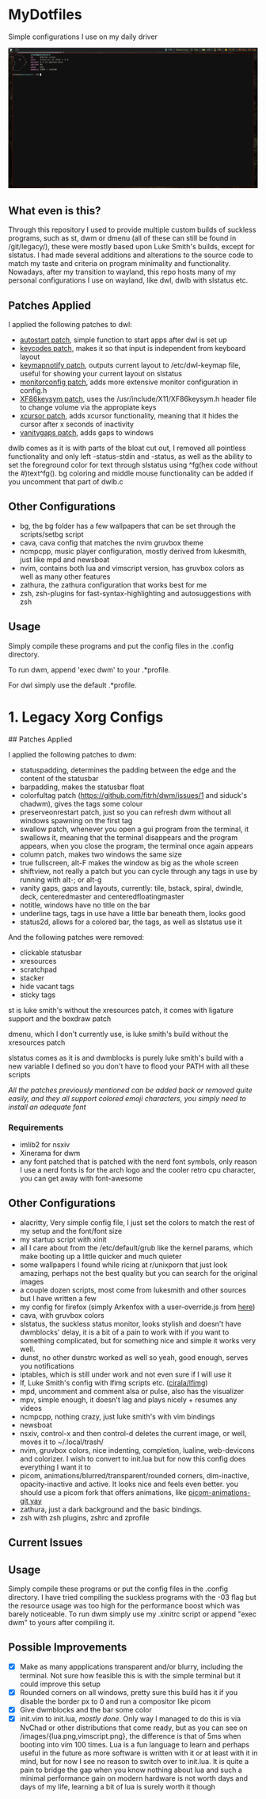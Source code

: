 # MyDotfiles
Simple configurations I use on my daily driver

![image1](images/wayland.jpg)

## What even is this?

Through this repository I used to provide multiple custom builds of suckless programs, such as st, dwm or dmenu (all of these can still be found in /git/legacy/), these were mostly based upon Luke Smith's builds, except for slstatus. I had made several additions and alterations to the source code to match my taste and criteria on program minimality and functionality. Nowadays, after my transition to wayland, this repo hosts many of my personal configurations I use on wayland, like dwl, dwlb with slstatus etc.

## Patches Applied

I applied the following patches to dwl:

- [autostart patch](https://github.com/djpohly/dwl/wiki/autostart), simple function to start apps after dwl is set up
- [keycodes patch](https://github.com/djpohly/dwl/wiki/keycodes), makes it so that input is independent from keyboard layout
- [keymapnotify patch](https://github.com/djpohly/dwl/wiki/keymapnotify), outputs current layout to /etc/dwl-keymap file, useful for showing your current layout on slstatus
- [monitorconfig patch](https://github.com/djpohly/dwl/wiki/monitorconfig), adds more extensive monitor configuration in config.h
- [XF86keysym patch](https://github.com/djpohly/dwl/wiki/XF86keysym), uses the /usr/include/X11/XF86keysym.h header file to change volume via the appropiate keys
- [xcursor patch](https://github.com/djpohly/dwl/wiki/xcursor), adds xcursor functionality, meaning that it hides the cursor after x seconds of inactivity
- [vanitygaps patch](https://github.com/djpohly/dwl/wiki/vanitygaps), adds gaps to windows

dwlb comes as it is with parts of the bloat cut out, I removed all pointless functionality and only left -status-stdin and -status, as well as the ability to set the foreground color for text through slstatus using ^fg(hex code without the #)text^fg(). bg coloring and middle mouse functionality can be added if you uncomment that part of dwlb.c

## Other Configurations

- bg, the bg folder has a few wallpapers that can be set through the scripts/setbg script
- cava, cava config that matches the nvim gruvbox theme
- ncmpcpp, music player configuration, mostly derived from lukesmith, just like mpd and newsboat
- nvim, contains both lua and vimscript version, has gruvbox colors as well as many other features
- zathura, the zathura configuration that works best for me
- zsh, zsh-plugins for fast-syntax-highlighting and autosuggestions with zsh

## Usage

Simply compile these programs and put the config files in the .config directory.

To run dwm, append 'exec dwm' to your .\*profile.

For dwl simply use the default .\*profile.

# 1. Legacy Xorg Configs
<detail>
## Patches Applied

I applied the following patches to dwm:

- statuspadding, determines the padding between the edge and the content of the statusbar
- barpadding, makes the statusbar float
- colorfultag patch (https://github.com/fitrh/dwm/issues/1 and siduck's chadwm), gives the tags some colour
- preserveonrestart patch, just so you can refresh dwm without all windows spawning on the first tag
- swallow patch, whenever you open a gui program from the terminal, it swallows it, meaning that the terminal disappears and the program appears, when you close the program, the terminal once again appears
- column patch, makes two windows the same size
- true fullscreen, alt-F makes the window as big as the whole screen
- shiftview, not really a patch but you can cycle through any tags in use by running with alt-; or alt-g
- vanity gaps, gaps and layouts, currently: tile, bstack, spiral, dwindle, deck, centeredmaster and centeredfloatingmaster
- notitle, windows have no title on the bar
- underline tags, tags in use have a little bar beneath them, looks good
- status2d, allows for a colored bar, the tags, as well as slstatus use it

And the following patches were removed:

- clickable statusbar
- xresources
- scratchpad
- stacker
- hide vacant tags
- sticky tags

st is luke smith's without the xresources patch, it comes with ligature support and the boxdraw patch

dmenu, which I don't currently use, is luke smith's build without the xresources patch

slstatus comes as it is and dwmblocks is purely luke smith's build with a new variable I defined so you don't have to flood your PATH with all these scripts

*All the patches previously mentioned can be added back or removed quite easily, and they all support colored emoji characters, you simply need to install an adequate font*

### Requirements

- imlib2 for nsxiv
- Xinerama for dwm
- any font patched that is patched with the nerd font symbols, only reason I use a nerd fonts is for the arch logo and the cooler retro cpu character, you can get away with font-awesome

## Other Configurations

- alacritty, Very simple config file, I just set the colors to match the rest of my setup and the font/font size
- my startup script with xinit
- all I care about from the /etc/default/grub like the kernel params, which make booting up a little quicker and much quieter
- some wallpapers I found while ricing at r/unixporn that just look amazing, perhaps not the best quality but you can search for the original images
- a couple dozen scripts, most come from lukesmith and other sources but I have written a few
- my config for firefox (simply Arkenfox with a user-override.js from [here](https://www.youtube.com/watch?v=GVOcElOPs8E))
- cava, with gruvbox colors
- slstatus, the suckless status monitor, looks stylish and doesn't have dwmblocks' delay, it is a bit of a pain to work with if you want to something complicated, but for something nice and simple it works very well.
- dunst, no other dunstrc worked as well so yeah, good enough, serves you notifications
- iptables, which is still under work and not even sure if I will use it
- lf, Luke Smith's config with lfimg scripts etc. ([cirala/lfimg](https://github.com/cirala/lfimg))
- mpd, uncomment and comment alsa or pulse, also has the visualizer
- mpv, simple enough, it doesn't lag and plays nicely + resumes any videos
- ncmpcpp, nothing crazy, just luke smith's with vim bindings
- newsboat
- nsxiv, control-x and then control-d deletes the current image, or well, moves it to ~/.local/trash/
- nvim, gruvbox colors, nice indenting, completion, lualine, web-devicons and colorizer. I wish to convert to init.lua but for now this config does everything I want it to
- picom, animations/blurred/transparent/rounded corners, dim-inactive, opacity-inactive and active. It looks nice and feels even better. you should use a picom fork that offers animations, like [picom-animations-git yay](https://aur.archlinux.org/packages/picom-animations-git)
- zathura, just a dark background and the basic bindings.
- zsh with zsh plugins, zshrc and zprofile

## Current Issues

## Usage

Simply compile these programs or put the config files in the .config directory.
I have tried compiling the suckless programs with the -03 flag but the resource usage was too high for the performance boost which was barely noticeable.
To run dwm simply use my .xinitrc script or append "exec dwm" to yours after compiling it.

## Possible Improvements

- [x] Make as many appplications transparent and/or blurry, including the terminal. Not sure how feasible this is with the simple terminal but it could improve this setup
- [x] Rounded corners on all windows, pretty sure this build has it if you disable the border px to 0 and run a compositor like picom
- [x] Give dwmblocks and the bar some color
- [x] init.vim to init.lua, *mostly done*. Only way I managed to do this is via NvChad or other distributions that come ready, but as you can see on /images/{lua.png,vimscript.png}, the difference is that of 5ms when booting into vim 100 times. Lua is a fun language to learn and perhaps useful in the future as more software is written with it or at least with it in mind, but for now I see no reason to switch over to init.lua. It is quite a pain to bridge the gap when you know nothing about lua and such a minimal performance gain on modern hardware is not worth days and days of my life, learning a bit of lua is surely worth it though
</details>
